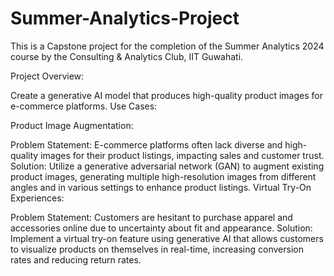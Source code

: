 # Summer-Analytics-Project
This is a Capstone project for the completion of the Summer Analytics 2024 course by the Consulting & Analytics Club, IIT Guwahati.

Project Overview:

Create a generative AI model that produces high-quality product images for e-commerce platforms.
Use Cases:

Product Image Augmentation:

Problem Statement: E-commerce platforms often lack diverse and high-quality images for their product listings, impacting sales and customer trust.
Solution: Utilize a generative adversarial network (GAN) to augment existing product images, generating multiple high-resolution images from different angles and in various settings to enhance product listings.
Virtual Try-On Experiences:

Problem Statement: Customers are hesitant to purchase apparel and accessories online due to uncertainty about fit and appearance.
Solution: Implement a virtual try-on feature using generative AI that allows customers to visualize products on themselves in real-time, increasing conversion rates and reducing return rates.
